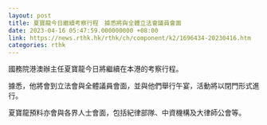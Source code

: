 ```yaml
---
layout: post
title: 夏寶龍今日繼續考察行程　據悉將與全體立法會議員會面
date: 2023-04-16 05:47:59.000000000 +08:00
link: https://news.rthk.hk/rthk/ch/component/k2/1696434-20230416.htm
categories: rthk
---
```


國務院港澳辦主任夏寶龍今日將繼續在本港的考察行程。

據悉，他將會到立法會與全體議員會面，並與他們舉行午宴，活動將以閉門形式進行。

夏寶龍預料亦會與各界人士會面，包括紀律部隊、中資機構及大律師公會等。
